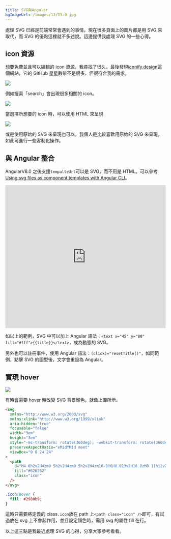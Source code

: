 ```yaml
---
title: SVG與Angular
bgImageUrl: /images/13/13-0.jpg
---
```


處理 SVG 已經是前端常常會遇到的事情，現在很多頁面上的圖片都是用 SVG 來取代，而 SVG 的優點這裡就不多述說。這邊提供我處理 SVG 的一些心得。

## icon 資源

想要免費並且可以編輯的 icon 資源，我尋找了很久，最後發現[iconify.design](https://iconify.design/)這個網站，它的 GitHub 星星數雖不是很多，但很符合我的需求。

<img class="img-responsive" src="/images/13/13-01.png">

例如搜索「search」會出現很多相關的 icon。

<img class="img-responsive" src="/images/13/13-02.png">

當選擇所想要的 icon 時，可以使用 HTML 來呈現

<img class="img-responsive" src="/images/13/13-03.png">

或是使用原始的 SVG 來呈現也可以，我個人是比較喜歡用原始的 SVG 來呈現，如此可進行一些客制化操作。

## 與 Angular 整合

AngularV8.0 之後支援``tempalteUrl``可以是 SVG，而不用是 HTML。可以參考[Using svg files as component templates with Angular CLI](https://levelup.gitconnected.com/using-svg-files-as-component-templates-with-angular-cli-ea58fe79b6c1)。

<iframe width="100%" height="450" frameborder="0" src="https://stackblitz.com/edit/ngx-svg-demo?embed=1&file=src/app/svg-title/svg-title.component.svg"></iframe>

如以上的範例，SVG 中可以加上 Angular 語法：``<text x="45" y="80" fill="#fff">{{title}}</text>``，成為動態的 SVG。

另外也可以註冊事件，使用 Angular 語法：``(click)="resetTitle()"``，如同範例，點擊 SVG 的圖型後，文字會重設為 Angular。

## 實現 hover

<img class="img-responsive" src="/images/13/13-04.gif">

有時會需要 hover 時改變 SVG 背景顏色，就像上圖所示。

```html
<svg
  xmlns="http://www.w3.org/2000/svg"
  xmlns:xlink="http://www.w3.org/1999/xlink"
  aria-hidden="true"
  focusable="false"
  width="3em"
  height="3em"
  style="-ms-transform: rotate(360deg); -webkit-transform: rotate(360deg); transform: rotate(360deg);"
  preserveAspectRatio="xMidYMid meet"
  viewBox="0 0 24 24"
>
  <path
    d="M4 6h2v2H4zm0 5h2v2H4zm0 5h2v2H4zm16-8V6H8.023v2H18.8zM8 11h12v2H8zm0 5h12v2H8z"
    fill="#626262"
    class="icon"
  />
</svg>
```

```css
.icon:hover {
  fill: #2980b9;
}
```

這時只需要將定義的 class``.icon``放在 path 上``<path class="icon" />``即可，有試過放在 svg 上不會起作用，並且設定顏色時，需用 svg 的屬性 fill 在行。

以上這三點是我最近處理 SVG 的心得，分享大家參考看看。
